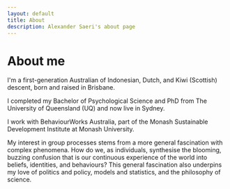 ```yaml
---
layout: default
title: About
description: Alexander Saeri's about page
---
```


# About me

I'm a first-generation Australian of Indonesian, Dutch, and Kiwi (Scottish) descent, born and raised in Brisbane.


I completed my Bachelor of Psychological Science and PhD from The University of Queensland (UQ) and now live in Sydney. 

I work with BehaviourWorks Australia, part of the Monash Sustainable Development Institute at Monash University.

My interest in group processes stems from a more general fascination with complex phenomena. How do we, as individuals, synthesise the blooming, buzzing confusion that is our continuous experience of the world into beliefs, identities, and behaviours? This general fascination also underpins my love of politics and policy, models and statistics, and the philosophy of science.
